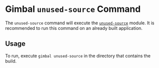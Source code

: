 # Gimbal `unused-source` Command

The `unused-source` command will execute the [`unused-source`](../../module/unused-source) module. It is recommended to run this command on an already built application.

## Usage

To run, execute `gimbal unused-source` in the directory that contains the build.
